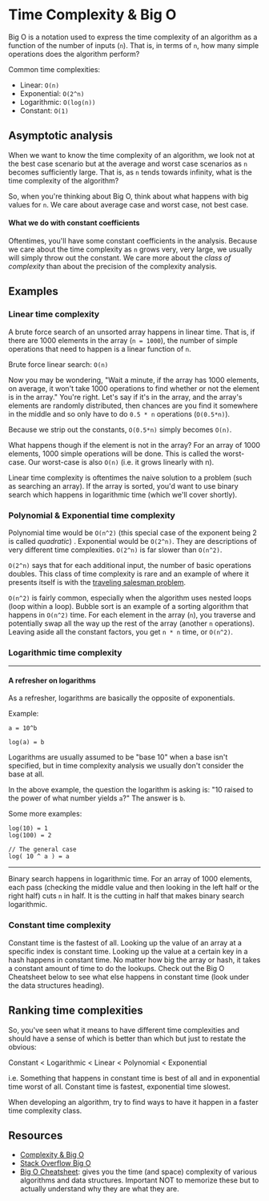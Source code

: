 # Time Complexity & Big O

Big O is a notation used to express the time complexity of an algorithm as
a function of the number of inputs (`n`). That is, in terms of `n`, how
many simple operations does the algorithm perform?

Common time complexities:

* Linear: `O(n)`
* Exponential: `O(2^n)`
* Logarithmic: `O(log(n))`
* Constant: `O(1)`

## Asymptotic analysis

When we want to know the time complexity of an algorithm, we look not at
the best case scenario but at the average and worst case scenarios as
`n` becomes sufficiently large. That is, as `n` tends towards infinity,
what is the time complexity of the algorithm?

So, when you're thinking about Big O, think about what happens with big
values for `n`. We care about average case and worst case, not best
case.

#### What we do with constant coefficients

Oftentimes, you'll have some constant coefficients in the analysis.
Because we care about the time complexity as `n` grows very, very large,
we usually will simply throw out the constant.  We care more about the
*class of complexity* than about the precision of the complexity
analysis.


## Examples

### Linear time complexity

A brute force search of an unsorted array happens in linear time. That
is, if there are 1000 elements in the array (`n = 1000`), the number of
simple operations that need to happen is a linear function of `n`.

Brute force linear search: `O(n)`

Now you may be wondering, "Wait a minute, if the array has 1000
elements, on average, it won't take 1000 operations to find whether or
not the element is in the array." You're right. Let's say if it's in the
array, and the array's elements are randomly distributed, then chances
are you find it somewhere in the middle and so only have to do `0.5 * n`
operations (`O(0.5*n)`).

Because we strip out the constants, `O(0.5*n)` simply becomes `O(n)`. 

What happens though if the element is not in the array? For an array of
1000 elements, 1000 simple operations will be done. This is called the
worst-case. Our worst-case is also `O(n)` (i.e. it grows linearly with
n).

Linear time complexity is oftentimes the naive solution to a problem
(such as searching an array). If the array is sorted, you'd want to use
binary search which happens in logarithmic time (which we'll cover
shortly).

### Polynomial & Exponential time complexity

Polynomial time would be `O(n^2)` (this special case of the exponent
being 2 is called *quadratic*) . Exponential would be `O(2^n)`.  They
are descriptions of very different time complexities.  `O(2^n)` is far
slower than `O(n^2)`. 

`O(2^n)` says that for each additional input, the number of basic
operations doubles. This class of time complexity is rare and an example
of where it presents itself is with the [traveling salesman
problem][traveling-salesman].

`O(n^2)` is fairly common, especially when the algorithm uses nested
loops (loop within a loop).  Bubble sort is an example of a sorting
algorithm that happens in `O(n^2)` time. For each element in the array
(`n`), you traverse and potentially swap all the way up the rest of the
array (another `n` operations).  Leaving aside all the constant factors,
you get `n * n` time, or `O(n^2)`.

### Logarithmic time complexity

---

#### A refresher on logarithms
As a refresher, logarithms are basically the opposite of exponentials.

Example:

```
a = 10^b

log(a) = b
```

Logarithms are usually assumed to be "base 10" when a base isn't
specified, but in time complexity analysis we usually don't consider the
base at all.

In the above example, the question the logarithm is asking is: "10 raised to the power of what number yields `a`?" The answer is `b`.

Some more examples:

```
log(10) = 1
log(100) = 2

// The general case
log( 10 ^ a ) = a
```

---

Binary search happens in logarithmic time. For an array of 1000
elements, each pass (checking the middle value and then looking in the
left half or the right half) cuts `n` in half. It is the cutting in half
that makes binary search logarithmic.

### Constant time complexity

Constant time is the fastest of all. Looking up the value of an array at
a specific index is constant time. Looking up the value at a certain key
in a hash happens in constant time. No matter how big the array or hash,
it takes a constant amount of time to do the lookups. Check out the Big
O Cheatsheet below to see what else happens in constant time (look under
the data structures heading).

## Ranking time complexities

So, you've seen what it means to have different time complexities and
should have a sense of which is better than which but just to restate
the obvious:

Constant < Logarithmic < Linear < Polynomial < Exponential

i.e. Something that happens in constant time is best of all and in
exponential time worst of all. Constant time is fastest, exponential time
slowest.

When developing an algorithm, try to find ways to have it happen in a
faster time complexity class.

## Resources

* [Complexity & Big O][wisc-big-o]
* [Stack Overflow Big O][so-big-o]
* [Big O Cheatsheet][big-o-cheatsheet]: gives you the time (and space)
  complexity of various algorithms and data structures. Important NOT to
  memorize these but to actually understand why they are what they are.

[traveling-salesman]: http://en.wikipedia.org/wiki/Travelling_salesman_problem
[big-o-cheatsheet]: http://bigocheatsheet.com/
[wisc-big-o]: http://pages.cs.wisc.edu/~vernon/cs367/notes/3.COMPLEXITY.html
[so-big-o]: http://stackoverflow.com/questions/487258/plain-english-explanation-of-big-o

